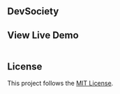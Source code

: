 ## DevSociety
## View Live Demo
<pre><center><a href=""><b></b></a></center></pre>

## License

This project follows the [MIT License](/LICENSE).
